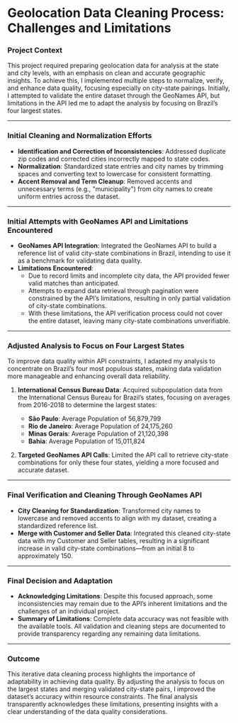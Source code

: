 # Geolocation Data Cleaning Process: Challenges and Limitations

### Project Context  
This project required preparing geolocation data for analysis at the state and city levels, with an emphasis on clean and accurate geographic insights. To achieve this, I implemented multiple steps to normalize, verify, and enhance data quality, focusing especially on city-state pairings. Initially, I attempted to validate the entire dataset through the GeoNames API, but limitations in the API led me to adapt the analysis by focusing on Brazil’s four largest states.

---

### Initial Cleaning and Normalization Efforts

- **Identification and Correction of Inconsistencies**: Addressed duplicate zip codes and corrected cities incorrectly mapped to state codes.
- **Normalization**: Standardized state entries and city names by trimming spaces and converting text to lowercase for consistent formatting.
- **Accent Removal and Term Cleanup**: Removed accents and unnecessary terms (e.g., "municipality") from city names to create uniform entries across the dataset.

---

### Initial Attempts with GeoNames API and Limitations Encountered

- **GeoNames API Integration**: Integrated the GeoNames API to build a reference list of valid city-state combinations in Brazil, intending to use it as a benchmark for validating data quality.
- **Limitations Encountered**:
  - Due to record limits and incomplete city data, the API provided fewer valid matches than anticipated.
  - Attempts to expand data retrieval through pagination were constrained by the API’s limitations, resulting in only partial validation of city-state combinations.
  - With these limitations, the API verification process could not cover the entire dataset, leaving many city-state combinations unverifiable.

---

### Adjusted Analysis to Focus on Four Largest States

To improve data quality within API constraints, I adapted my analysis to concentrate on Brazil’s four most populous states, making data validation more manageable and enhancing overall data reliability.

1. **International Census Bureau Data**: Acquired subpopulation data from the International Census Bureau for Brazil’s states, focusing on averages from 2016-2018 to determine the largest states:
   - **São Paulo**: Average Population of 56,879,799
   - **Rio de Janeiro**: Average Population of 24,175,260
   - **Minas Gerais**: Average Population of 21,120,398
   - **Bahia**: Average Population of 15,011,824

2. **Targeted GeoNames API Calls**: Limited the API call to retrieve city-state combinations for only these four states, yielding a more focused and accurate dataset.

---

### Final Verification and Cleaning Through GeoNames API

- **City Cleaning for Standardization**: Transformed city names to lowercase and removed accents to align with my dataset, creating a standardized reference list.
- **Merge with Customer and Seller Data**: Integrated this cleaned city-state data with my Customer and Seller tables, resulting in a significant increase in valid city-state combinations—from an initial 8 to approximately 150.

---

### Final Decision and Adaptation

- **Acknowledging Limitations**: Despite this focused approach, some inconsistencies may remain due to the API’s inherent limitations and the challenges of an individual project.
- **Summary of Limitations**: Complete data accuracy was not feasible with the available tools. All validation and cleaning steps are documented to provide transparency regarding any remaining data limitations.

---

### Outcome

This iterative data cleaning process highlights the importance of adaptability in achieving data quality. By adjusting the analysis to focus on the largest states and merging validated city-state pairs, I improved the dataset’s accuracy within resource constraints. The final analysis transparently acknowledges these limitations, presenting insights with a clear understanding of the data quality considerations.
